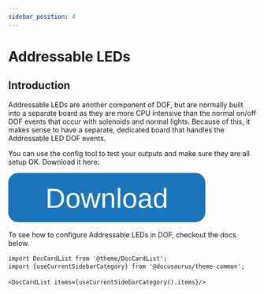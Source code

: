 ```yaml
---
sidebar_position: 4
---
```


# Addressable LEDs

## Introduction

Addressable LEDs are another component of DOF, but are normally built into a separate board as they are more CPU intensive than the normal on/off DOF events that occur with solenoids and normal lights. Because of this, it makes sense to have a separate, dedicated board that handles the Addressable LED DOF events. 

You can use the config tool to test your outputs and make sure they are all setup OK. Download it here:

[![Get the config tool](../PinOne/Configuring/img/button.svg)](https://github.com/philipellisis/wemos-configurator/releases/latest/download/CSDAddressableControllerTool.exe)


To see how to configure Addressable LEDs in DOF, checkout the docs below.

```mdx-code-block
import DocCardList from '@theme/DocCardList';
import {useCurrentSidebarCategory} from '@docusaurus/theme-common';

<DocCardList items={useCurrentSidebarCategory().items}/>
```